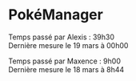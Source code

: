 # PokéManager

Temps passé par Alexis : 39h30
<br>
Dernière mesure le 19 mars à 00h00

Temps passé par Maxence : 9h00
<br>
Dernière mesure le 18 mars à 8h44

